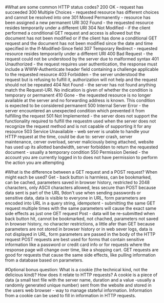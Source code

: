 #What are some common HTTP status codes?
200 OK - request has succeeded
300 Multiple Choices - requested resource has different choices and cannot be resolved into one
301 Moved Permanently - resource has been assigned a new permanent URI
302 Found - the requested resource resides temporarily under a different URI
304 Not Modified - if the client performed a conditional GET request and access is allowed but the document has not been modified or if the client has done a conditional GET request and the document has not been modified since the date and time specified in the If-Modified-Since field
307 Temporary Redirect - requested resource resides temporarily under a different URI
400 Bad Request - the request could not be understood by the server due to malformed syntax
401 Unauthorized - the request requires user authentication, the response must include a WWW-Authenticate header field containing a challenge applicable to the requested resource
403 Forbidden - the server understood the request but is refusing to fulfill it, authorization will not help and the request should not be repeated
404 Not Found - the server has not found anything match the Request-URI. No indication is given of whether the condition is temporary or permanent
410 Gone - the requested resource is no longer available at the server and no forwarding address is known. This condition is expected to be considered permanent
500 Internal Server Error - the server encountered an unexpected condition which prevented it from fulfilling the request
501 Not Implemented - the server does not support the functionality required to fulfill the requestm used when the server does not recognize the request method and is not capable of supporting it for any resource
503 Service Unavailable - web server is unable to handle your HTTP request at the time, could be due to: server crash, server maintenance, cerver overload, server maliciously being attached, website has used up its allotted bandwidth, server forbidden to return the requested document - usually a temporary condition
550 Permission Denied - the account you are currently logged in to does not have permission to perform the action you are attempting

#What is the difference between a GET request and a POST request? When might each be used?
Get - back button is harmless, can be bookmarked, can be cached, parameters saved in browser history, restricted to 2048 characters, only ASCII characters allowed, less secure than POST because data sent is part of the URL 9don't use when sending passwords or sensitive data, data is visible to everyone in URL, form parameters are encoded into URL in a query string, idempotent - submitting the same GET request multiple times with the same parameters will cause the exact same side effects as just one GET request
Post - data will be re-submitted when back button hit, cannot be bookmarked, not chached, parameters not saved in browser history, no character restrictions, a little afer than GET because parameters are not stored in browser history or in web sever logs, data is not displayed in URL, form parameters are passed in the body of the HTTP request
POST requests are best used for forms that contain sensitive information like a password or credit card info or for requests where the response page will change over time, like a shopping cart. GET requests are good for requests that cause the same side effects, like pulling information from a database based on parameters.

#Optional bonus question: What is a cookie (the technical kind, not the delicious kind)? How does it relate to HTTP requests?
A cookie is a piece of data (a small text file with the server name, duration and a value -usually a randomly generated unique number) sent from the website and stored in the users web browser - way to manage stateful information. Information from a cookie can be used to fill in information in HTTP requests.
